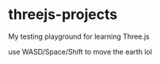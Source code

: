 # threejs-projects

My testing playground for learning Three.js

use WASD/Space/Shift to move the earth lol
